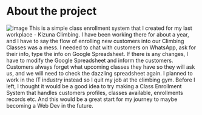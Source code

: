 # About the project
![image](https://github.com/stancheung/classenrollment/assets/52346600/fc9d6e83-546d-4608-87aa-3cc6d1728cda)
This is a simple class enrollment system that I created for my last workplace - Kizuna Climbing. I have been working there for about a year, and I have to say the flow of enrolling new customers into our Climbing Classes was a mess. I needed to chat with customers on WhatsApp, ask for their info, type the info on Google Spreadsheet. If there is any changes, I have to modify the Google Spreadsheet and inform the customers. Customers always forget what upcoming classes they have so they will ask us, and we will need to check the dazzling spreadsheet again.
I planned to work in the IT industry instead so I quit my job at the climbing gym. Before I left, I thought it would be a good idea to try making a Class Enrollment System that handles customers profiles, classes available, enrollments records etc. And this would be a great start for my journey to maybe becoming a Web Dev in the future.

